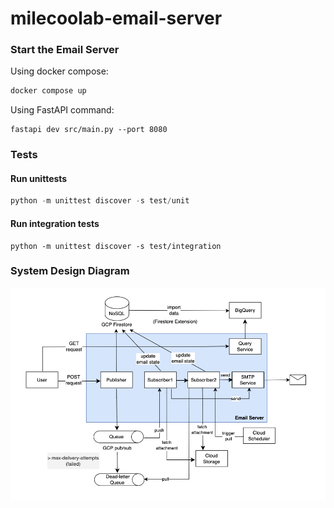 # milecoolab-email-server

### Start the Email Server 
Using docker compose:
```python
docker compose up
```

Using FastAPI command:
```
fastapi dev src/main.py --port 8080 
```

### Tests

#### Run unittests
```python
python -m unittest discover -s test/unit
```

#### Run integration tests
```
python -m unittest discover -s test/integration
```

### System Design Diagram
![Example Image](./images/system_design_diagram.png)

